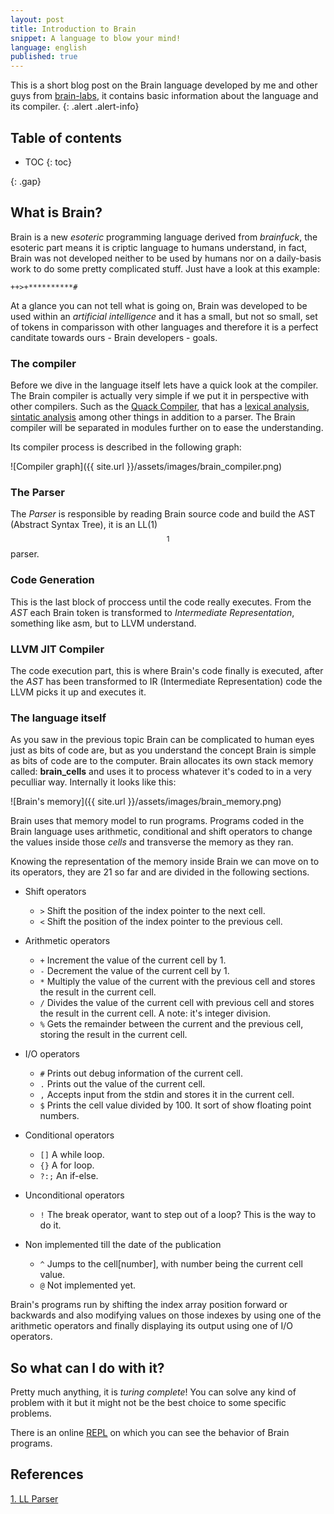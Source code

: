 ```yaml
---
layout: post
title: Introduction to Brain
snippet: A language to blow your mind!
language: english
published: true
---
```


This is a short blog post on the Brain language developed by me and other guys from [brain-labs](https://github.com/brain-labs), it contains basic information about the language and its compiler.
{: .alert .alert-info}

<h2>Table of contents</h2>

* TOC
{: toc}

{: .gap}

## What is Brain?

Brain is a new _esoteric_ programming language derived from _brainfuck_, the esoteric part means it is criptic language to humans understand, in fact, Brain was not developed neither to be used by humans nor on a daily-basis work to do some pretty complicated stuff. Just have a look at this example:

`++>+**********#`

At a glance you can not tell what is going on, Brain was developed to be used within an _artificial intelligence_ and it has a small, but not so small, set of tokens in comparisson with other languages and therefore it is a
perfect canditate towards ours - Brain developers - goals.

### The compiler

Before we dive in the language itself lets have a quick look at the compiler. The Brain compiler is actually very simple if we put it in perspective with other compilers. Such as the [Quack Compiler](https://github.com/quack/quack), that has a [lexical analysis](https://en.wikipedia.org/wiki/Lexer_(computer_science)), [sintatic analysis]() among other things in addition to a parser. The Brain compiler will be separated in modules further on to ease the understanding.

Its compiler process is described in the following graph:

![Compiler graph]({{ site.url }}/assets/images/brain_compiler.png)

### The Parser

The _Parser_ is responsible by reading Brain source code and build the AST (Abstract Syntax Tree), it is an LL(1) $$^1$$ parser.

### Code Generation

This is the last block of proccess until the code really executes. From the _AST_ each Brain token is transformed to _Intermediate Representation_, something like asm, but to LLVM understand.

### LLVM JIT Compiler

The code execution part, this is where Brain's code finally is executed, after the _AST_ has been transformed to IR (Intermediate Representation) code the LLVM picks it up and executes it.

### The language itself

As you saw in the previous topic Brain can be complicated to human eyes just as bits of code are, but as you understand the concept Brain is simple as bits of code are to the computer. Brain allocates its own stack memory called: **brain_cells** and uses it to process whatever it's coded to in a very peculliar way. Internally it looks like this:

![Brain's memory]({{ site.url }}/assets/images/brain_memory.png)

Brain uses that memory model to run programs. Programs coded in the Brain language uses arithmetic, conditional and shift operators to change the values inside those _cells_ and transverse the memory as they ran.

Knowing the representation of the memory inside Brain we can move on to its operators, they are 21 so far and are divided in the following sections.

* Shift operators

	* `>` Shift the position of the index pointer to the next cell.
	* `<` Shift the position of the index pointer to the previous cell.

* Arithmetic operators

	* `+` Increment the value of the current cell by 1.
	* `-` Decrement the value of the current cell by 1.
	* `*` Multiply the value of the current with the previous cell and stores the result in the current cell.
	* `/` Divides the value of the current cell with previous cell and stores the result in the current cell. A note: it's integer division.
	* `%` Gets the remainder between the current and the previous cell, storing the result in the current cell.

* I/O operators

	* `#` Prints out debug information of the current cell.
	* `.` Prints out the value of the current cell.
	* `,` Accepts input from the stdin and stores it in the current cell.
	* `$` Prints the cell value divided by 100. It sort of show floating point numbers.

* Conditional operators

	* `[]` A while loop.
	* `{}` A for loop.
	* `?:;` An if-else.

* Unconditional operators

	* `!` The break operator, want to step out of a loop? This is the way to do it.

* Non implemented till the date of the publication

	* `^` Jumps to the cell[number], with number being the current cell value.
	* `@` Not implemented yet.

Brain's programs run by shifting the index array position forward or backwards and also modifying values on those indexes by using one of the arithmetic operators and finally displaying its output using one of I/O operators.

## So what can I do with it?

Pretty much anything, it is _turing complete_! You can solve any kind of problem with it but it might not be the best choice to some specific problems.

There is an online [REPL](https://brain-labs.github.io/brain-visualizer/) on which you can see the behavior of Brain programs.

## References

[1. LL Parser](https://en.wikipedia.org/wiki/LL_parser)

